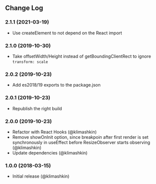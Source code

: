 ## Change Log


### 2.1.1 (2021-03-19)
- Use createElement to not depend on the React import

### 2.1.0 (2019-10-30)
- Take offsetWidth/Height instead of getBoundingClientRect to ignore `transform: scale`

### 2.0.2 (2019-10-23)
- Add es2018/19 exports to the package.json

### 2.0.1 (2019-10-23)
- Republish the right build

### 2.0.0 (2019-10-23)
- Refactor with React Hooks (@klimashkin)
- Remove showOnInit option, since breakpoin after first render is set synchronously in useEffect before ResizeObserver starts observing  (@klimashkin)
- Update dependencies (@klimashkin)

### 1.0.0 (2018-03-15)
- Initial release (@klimashkin)